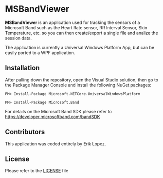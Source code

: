 MSBandViewer
======
**MSBandViewer** is an application used for tracking the sensors of a Microsoft Band such as the Heart Rate sensor, RR Interval Sensor, Skin Temperature, etc. so you can then create/export a single file and analize the session data.

The application is currently a Universal Windows Platform App, but can be easily ported to a WPF application.

## Installation

After pulling down the repository, open the Visual Studio solution, then go to the Package Manager Console and install the following NuGet packages:

```PM> Install-Package Microsoft.NETCore.UniversalWindowsPlatform```

```PM> Install-Package Microsoft.Band```

For details on the Microsoft Band SDK please refer to https://developer.microsoftband.com/bandSDK

## Contributors

This application was coded entirely by Erik Lopez.

## License

Please refer to the [LICENSE](https://github.com/niuware/MSBandViewer/blob/master/LICENSE) file
